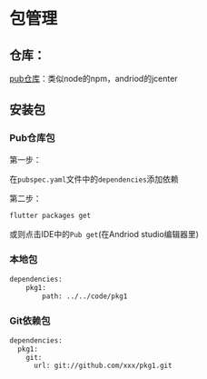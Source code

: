 # 包管理

## 仓库：

[pub仓库](https://pub.dartlang.org/)：类似node的npm，andriod的jcenter

## 安装包

### Pub仓库包

第一步：

在`pubspec.yaml`文件中的`dependencies`添加依赖

第二步：

```bash
flutter packages get
```

或则点击IDE中的`Pub get`(在Andriod studio编辑器里)

### 本地包

```bash
dependencies:
    pkg1:
        path: ../../code/pkg1
```

### Git依赖包

```bash
dependencies:
  pkg1:
    git:
      url: git://github.com/xxx/pkg1.git
```

